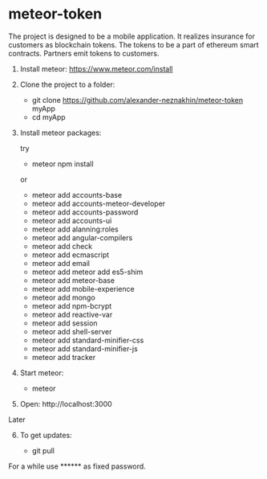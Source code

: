 # meteor-token

The project is designed to be a mobile application. It realizes insurance for customers as blockchain tokens. The tokens to be a part of ethereum smart contracts. Partners emit tokens to customers.

1. Install meteor: https://www.meteor.com/install
2. Clone the project to a folder:
   * git clone https://github.com/alexander-neznakhin/meteor-token myApp
   * cd myApp
   
3. Install meteor packages:

   try

   * meteor npm install

   or

   * meteor add accounts-base
   * meteor add accounts-meteor-developer
   * meteor add accounts-password
   * meteor add accounts-ui
   * meteor add alanning:roles
   * meteor add angular-compilers
   * meteor add check
   * meteor add ecmascript
   * meteor add email
   * meteor add meteor add es5-shim
   * meteor add meteor-base
   * meteor add mobile-experience
   * meteor add mongo
   * meteor add npm-bcrypt
   * meteor add reactive-var
   * meteor add session
   * meteor add shell-server
   * meteor add standard-minifier-css
   * meteor add standard-minifier-js
   * meteor add tracker
4. Start meteor:
   * meteor
5. Open: http://localhost:3000

Later

6. To get updates:

   * git pull

For a while use ****** as fixed password.
